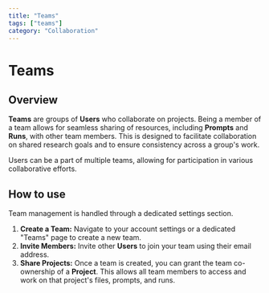 ```yaml
---
title: "Teams"
tags: ["teams"]
category: "Collaboration"
---
```


# Teams

## Overview

**Teams** are groups of **Users** who collaborate on projects. Being a member of a team allows for seamless sharing of resources, including **Prompts** and **Runs**, with other team members. This is designed to facilitate collaboration on shared research goals and to ensure consistency across a group's work.

Users can be a part of multiple teams, allowing for participation in various collaborative efforts.

## How to use

Team management is handled through a dedicated settings section.

1.  **Create a Team:** Navigate to your account settings or a dedicated "Teams" page to create a new team.
2.  **Invite Members:** Invite other **Users** to join your team using their email address.
3.  **Share Projects:** Once a team is created, you can grant the team co-ownership of a **Project**. This allows all team members to access and work on that project's files, prompts, and runs.
